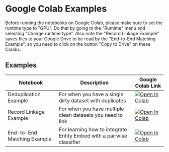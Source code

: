 # Google Colab Examples

Before running the notebooks on Google Colab, please make sure to set the runtime type to "GPU". Do that by going to the "Runtime" menu and selecting "Change runtime type". Also note the "Record Linkage Example" saves files to your Google Drive to be read by the "End-to-End Matching Example", so you need to click on the button "Copy to Drive" on these Colabs.

## Examples

Notebook | Description | Google Colab Link
--- | --- | ---
Deduplication Example | For when you have a single dirty dataset with duplicates | [![Open In Colab](https://colab.research.google.com/assets/colab-badge.svg)](https://colab.research.google.com/github/vintasoftware/entity-embed/blob/main/notebooks/google-colab/Deduplication-Example.ipynb)
Record Linkage Example | For when you have multiple clean datasets you need to link | [![Open In Colab](https://colab.research.google.com/assets/colab-badge.svg)](https://colab.research.google.com/github/vintasoftware/entity-embed/blob/main/notebooks/google-colab/Record-Linkage-Example.ipynb)
End-to-End Matching Example | For learning how to integrate Entity Embed with a pairwise classifier | [![Open In Colab](https://colab.research.google.com/assets/colab-badge.svg)](https://colab.research.google.com/github/vintasoftware/entity-embed/blob/main/notebooks/google-colab/End-to-End-Matching-Example.ipynb)
